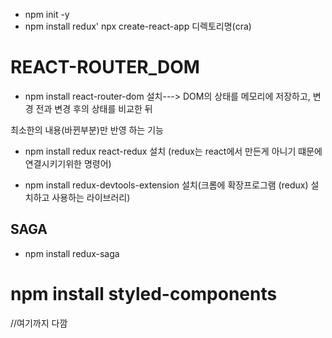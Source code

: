 -   npm init -y
-   npm install redux'
    npx create-react-app 디렉토리명(cra)

# REACT-ROUTER_DOM

-   npm install react-router-dom 설치---> DOM의 상태를 메모리에 저장하고, 변경 전과 변경 후의 상태를 비교한 뒤

최소한의 내용(바뀐부분)만 반영 하는 기능

-   npm install redux react-redux 설치
    (redux는 react에서 만든게 아니기 떄문에 연결시키기위한 명령어)

-   npm install redux-devtools-extension 설치(크롬에 확장프로그램 (redux) 설치하고 사용하는 라이브러리)

## SAGA

-   npm install redux-saga

# npm install styled-components

//여기까지 다깜
